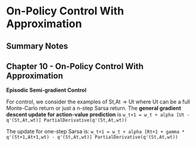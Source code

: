 # On-Policy Control With Approximation
## Summary Notes

## Chapter 10 - On-Policy Control With Approximation

**Episodic Semi-gradient Control**

For control, we consider the examples of St,At -> Ut where Ut can be a full Monte-Carlo return or just a n-step Sarsa return.
The **general gradient descent update for action-value prediction** is
` w_t+1 = w_t + alpha [Ut - q'(St,At,wt)] PartialDerivative(q'(St,At,wt)) `

The update for one-step Sarsa is:
` w_t+1 = w_t + alpha [Rt+1 + gamma * q'(St+1,At+1,wt) - q'(St,At,wt)] PartialDerivative(q'(St,At,wt)) `
